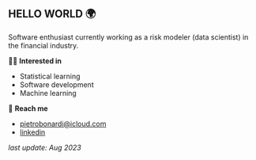 ## HELLO WORLD 🌍

Software enthusiast currently working as a risk modeler (data scientist) in the financial industry.

🕺🏻 **Interested in**  
- Statistical learning
- Software development
- Machine learning 

💫 **Reach me**
- pietrobonardi@icloud.com 
- [linkedin](https://www.linkedin.com/in/pietrobonardi/)


_last update: Aug 2023_
